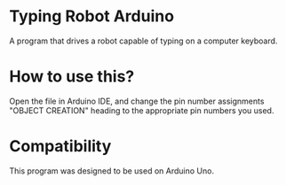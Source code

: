 # Typing Robot Arduino
A program that drives a robot capable of typing on a computer keyboard.

# How to use this?
Open the file in Arduino IDE, and change the pin number assignments "OBJECT CREATION" heading to the appropriate pin numbers you used.

# Compatibility
This program was designed to be used on Arduino Uno.
